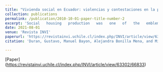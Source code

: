```yaml
---
title: "Vivienda social en Ecuador: violencias y contestaciones en la produccion progresista de periferias urbanas"
collection: publications
permalink: /publication/2010-10-01-paper-title-number-2
excerpt: 'Social   housing   production   was   one   of   the   emblems of the Ecuadorian policy of the Citizen Revolution chaired  by  Rafael  Correa  for  10  years.  From  the  case  of  Ecuador,  it  is  analyzed  how progressive governments applied policies in the field of social housing and urban development. This article tracks the scales of application these social policies had regarding neoliberalism, from the  point  of  view  of  the  violence  and  responses  that  the  process  provoked.  In  Quito,  families  organized  to  obtain  the  promised  homes  after  years  of  waiting.  In  Guayaquil,  police  violence  displaced    entire    neighborhoods    to    achieve urban  renewal  through  an  ecological  plan.  In  Portoviejo,  from  the  earthquake  of  2016,  the  center was converted, and the houses were moved to the periphery. From an historic, spatial, and qualitative methodology, this analysis shows the limitations  of  the  proposals  of  the  progressive  governments,  and  the  popular  organization  to  avoid displacement towards the peripheries.'
date: 2021-08-01
venue: 'Revista INVI'
paperurl: 'https://revistainvi.uchile.cl/index.php/INVI/article/view/63302/66833'
citation: 'Duran, Gustavo, Manuel Bayon, Alejandra Bonilla Mena, and Michael Janoschka. 2020. Vivienda Social En Ecuador: Violencias y Contestaciones En La Produccion Progresista de Periferias Urbanas. Revista INVI 35 (99): 34 to 56. https://doi.org/10.4067/S0718-83582020000200034.'

---
```



[Paper] (https://revistainvi.uchile.cl/index.php/INVI/article/view/63302/66833)

